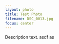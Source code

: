 ```yaml
---
layout: photo
title: Test Photo
filename: DSC_0013.jpg
focus: center
---
```


Description text. asdf as